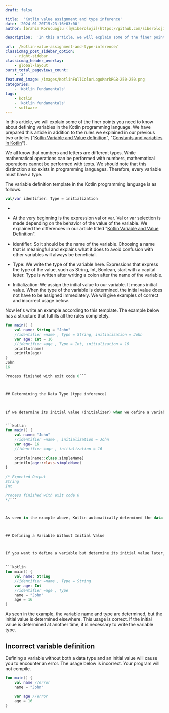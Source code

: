 ```yaml
---
draft: false

title:  'Kotlin value assignment and type inference'
date: '2024-01-20T15:23:16+03:00'
author: İbrahim Korucuoğlu ([@siberoloji](https://github.com/siberoloji))

description:  'In this article, we will explain some of the finer points you need to know about defining variables in the Kotlin programming language. ' 
 
url:  /kotlin-value-assignment-and-type-inference/
classicmag_post_sidebar_option:
    - right-sidebar
classicmag_header_overlay:
    - global-layout
burst_total_pageviews_count:
    - '2'
featured_image: /images/KotlinFullColorLogoMarkRGB-250-250.png
categories:
    - 'Kotlin Fundamentals'
tags:
    - kotlin
    - 'kotlin fundamentals'
    - software
---
```



In this article, we will explain some of the finer points you need to know about defining variables in the Kotlin programming language. We have prepared this article in addition to the rules we explained in our previous two articles ("<a href="https://www.siberoloji.com/en/kotlin-variable-and-value-definition/" data-type="post" data-id="696" target="_blank" rel="noreferrer noopener">Kotlin Variable and Value definition</a>", "<a href="https://www.siberoloji.com/en/constants-and-variables-in-kotlin/" data-type="post" data-id="706" target="_blank" rel="noreferrer noopener">Constants and variables in Kotlin</a>").



We all know that numbers and letters are different types. While mathematical operations can be performed with numbers, mathematical operations cannot be performed with texts. We should note that this distinction also exists in programming languages. Therefore, every variable must have a type.



The variable definition template in the Kotlin programming language is as follows.


```kotlin
val/var identifier: Type = initialization
```


* 
* At the very beginning is the expression val or var. Val or var selection is made depending on the behavior of the value of the variable. We explained the differences in our article titled "<a href="https://www.siberoloji.com/en/kotlin-variable-and-value-definition/" data-type="post" data-id="696">Kotlin Variable and Value Definition</a>".

* identifier: So it should be the name of the variable. Choosing a name that is meaningful and explains what it does to avoid confusion with other variables will always be beneficial.

* Type: We write the type of the variable here. Expressions that express the type of the value, such as String, Int, Boolean, start with a capital letter. Type is written after writing a colon after the name of the variable.

* Initialization: We assign the initial value to our variable. It means initial value. When the type of the variable is determined, the initial value does not have to be assigned immediately. We will give examples of correct and incorrect usage below.




Now let's write an example according to this template. The example below has a structure that fulfills all the rules completely.


```kotlin
fun main() {
    val name: String = "John"
    //identifier =name , Type = String, initialization = John
    var age: Int = 16
    //identifier =age , Type = Int, initialization = 16
    println(name)
    println(age)
}
John
16

Process finished with exit code 0```



## Determining the Data Type (type inference)



If we determine its initial value (initializer) when we define a variable, we may not write the data type. Kotlin will detect its type by looking at the first value entered. In this way, our codes become simpler. The example is below. 


```kotlin
fun main() {
    val name= "John"
    //identifier =name , initialization = John
    var age= 16
    //identifier =age , initialization = 16
  
    println(name::class.simpleName)
    println(age::class.simpleName)
}

/* Expected Output
String
Int

Process finished with exit code 0
*/```



As seen in the example above, Kotlin automatically determined the data type by looking at the type of the initial values even though the data types were not entered. When you examine the subject from foreign sources, you can see that this process is referred to as "type inference".



## Defining a Variable Without Initial Value



If you want to define a variable but determine its initial value later, you must write the type of the variable. Kotlin cannot determine the type of the variable without the initial value. When a variable is defined for Kotlin, its type must also be determined. The type cannot be changed later. You can see an example of this below.


```kotlin
fun main() {
    val name: String
    //identifier =name , Type = String
    var age: Int
    //identifier =age , Type
    name = "John"
    age = 16
}
```



As seen in the example, the variable name and type are determined, but the initial value is determined elsewhere. This usage is correct. If the initial value is determined at another time, it is necessary to write the variable type.



## Incorrect variable definition



Defining a variable without both a data type and an initial value will cause you to encounter an error. The usage below is incorrect. Your program will not compile.


```kotlin
fun main() {
    val name //error
    name = "John"
   
    var age //error
    age = 16
}
```
